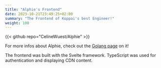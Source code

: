 ```yaml
---
title: "Alphie's Frontend"
date: 2023-10-21T23:49:25+02:00
summary: "The Frontend of Koppai's best Engineer!"
weight: 100
---
```


{{< github repo="CelineWuest/Alphie" >}}

For more infos about Alphie, check out the [Golang page](/projects/golang/alphie) on it!

The frontend was built with the Svelte framework.
TypeScript was used for authentication and displaying CDN content.
